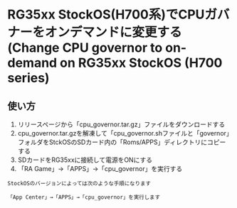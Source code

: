 # RG35xx StockOS(H700系)でCPUガバナーをオンデマンドに変更する(Change CPU governor to on-demand on RG35xx StockOS (H700 series)

## 使い方
1. リリースページから「cpu_governor.tar.gz」ファイルをダウンロードする
2. cpu_governor.tar.gzを解凍して「cpu_governor.shファイルと「governor」フォルダをStckOSのSDカード内の「Roms/APPS」ディレクトリにコピーする
3. SDカードをRG35xxに接続して電源をONにする
4. 「RA Game」→「APPS」→「cpu_governor」を実行する  
```
StockOSのバージョンによっては次のような手順になります

「App Center」→「APPS」→「cpu_governor」を実行します
```
